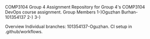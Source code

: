 COMP3104 Group 4 Assignment
Repository for Group 4's COMP3104 DevOps course assignment.
Group Members
1-)Oguzhan Burhan- 101354137
2-)
3-)

Overview
Individual branches: 101354137-Oguzhan.
CI setup in .github/workflows.
